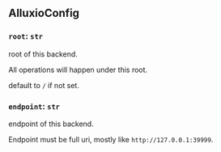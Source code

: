 ## AlluxioConfig

### `root`: `str`

root of this backend.

All operations will happen under this root.

default to `/` if not set.

### `endpoint`: `str`

endpoint of this backend.

Endpoint must be full uri, mostly like `http://127.0.0.1:39999`.

